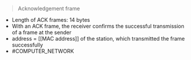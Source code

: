 > Acknowledgement frame

* Length of ACK frames: 14 bytes  
* With an ACK frame, the receiver confirms the successful transmission of a frame at the sender  
* address = [[MAC address]] of the station, which transmitted the frame successfully
* #COMPUTER_NETWORK 